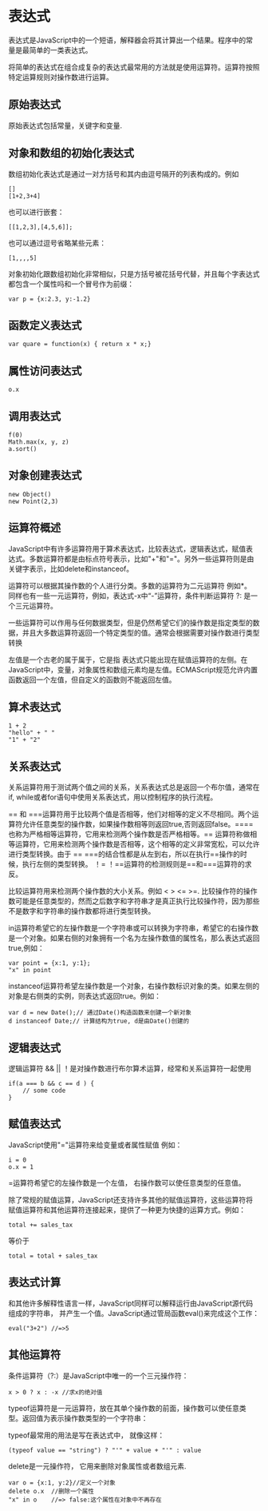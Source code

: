 # 表达式

表达式是JavaScript中的一个短语，解释器会将其计算出一个结果。程序中的常量是最简单的一类表达式。

将简单的表达式在组合成复杂的表达式最常用的方法就是使用运算符。运算符按照特定运算规则对操作数进行运算。

## 原始表达式

原始表达式包括常量，关键字和变量.

## 对象和数组的初始化表达式

数组初始化表达式是通过一对方括号和其内由逗号隔开的列表构成的。例如

    []
    [1+2,3+4]
也可以进行嵌套：
 
    [[1,2,3],[4,5,6]];
也可以通过逗号省略某些元素：

    [1,,,,5]
对象初始化跟数组初始化非常相似，只是方括号被花括号代替，并且每个字表达式都包含一个属性吗和一个冒号作为前缀：

    var p = {x:2.3, y:-1.2}

## 函数定义表达式
   
    var quare = function(x) { return x * x;}

## 属性访问表达式
    
    o.x

## 调用表达式

    f(0)
    Math.max(x, y, z)
    a.sort()

## 对象创建表达式

    new Object()
    new Point(2,3)

## 运算符概述

JavaScript中有许多运算符用于算术表达式，比较表达式，逻辑表达式，赋值表达式。多数运算符都是由标点符号表示，比如"+"和"="。另外一些运算符则是由关键字表示，比如delete和instanceof。

运算符可以根据其操作数的个人进行分类。多数的运算符为二元运算符 例如*。 同样也有一些一元运算符，例如，表达式-x中“-”运算符，条件判断运算符 ?: 是一个三元运算符。

一些运算符可以作用与任何数据类型，但是仍然希望它们的操作数是指定类型的数据，并且大多数运算符返回一个特定类型的值。通常会根据需要对操作数进行类型转换

左值是一个古老的属于属于，它是指 表达式只能出现在赋值运算符的左侧。在JavaScript中，变量，对象属性和数组元素均是左值。ECMAScript规范允许内置函数返回一个左值，但自定义的函数则不能返回左值。

## 算术表达式

    1 + 2
    "hello" + " " 
    "1" + "2"

## 关系表达式

关系运算符用于测试两个值之间的关系，关系表达式总是返回一个布尔值，通常在if, while或者for语句中使用关系表达式，用以控制程序的执行流程。

== 和 ===运算符用于比较两个值是否相等，他们对相等的定义不尽相同。两个运算符允许任意类型的操作数，如果操作数相等则返回true,否则返回false。====也称为严格相等运算符，它用来检测两个操作数是否严格相等。== 运算符称做相等运算符，它用来检测两个操作数是否相等，这个相等的定义非常宽松，可以允许进行类型转换。由于 == ===的结合性都是从左到右，所以在执行==操作的时候，执行左侧的类型转换。 ！= ！==运算符的检测规则是==和===运算符的求反。

比较运算符用来检测两个操作数的大小关系。例如 < > <= >=. 比较操作符的操作数可能是任意类型的，然而之后数字和字符串才是真正执行比较操作符，因为那些不是数字和字符串的操作数都将进行类型转换。

in运算符希望它的左操作数是一个字符串或可以转换为字符串，希望它的右操作数是一个对象。如果右侧的对象拥有一个名为左操作数值的属性名，那么表达式返回true,例如：

    var point = {x:1, y:1};
    "x" in point

instanceof运算符希望左操作数是一个对象，右操作数标识对象的类。如果左侧的对象是右侧类的实例，则表达式返回true。例如：

    var d = new Date();// 通过Date()构造函数来创建一个新对象
    d instanceof Date;// 计算结构为true, d是由Date()创建的

## 逻辑表达式

逻辑运算符 && || ！是对操作数进行布尔算术运算，经常和关系运算符一起使用
    
    if(a === b && c == d ) {
        // some code
    }

## 赋值表达式

JavaScript使用"="运算符来给变量或者属性赋值 例如：

    i = 0
    o.x = 1

=运算符希望它的左操作数是一个左值， 右操作数可以使任意类型的任意值。

除了常规的赋值运算，JavaScript还支持许多其他的赋值运算符，这些运算符将赋值运算符和其他运算符连接起来，提供了一种更为快捷的运算方式。例如：
   
    total += sales_tax

等价于

    total = total + sales_tax

## 表达式计算

和其他许多解释性语言一样，JavaScript同样可以解释运行由JavaScript源代码组成的字符串， 并产生一个值。JavaScript通过管局函数eval()来完成这个工作：

    eval("3+2") //=>5

## 其他运算符

条件运算符（?:）是JavaScript中唯一的一个三元操作符：

    x > 0 ? x : -x //求x的绝对值

typeof运算符是一元运算符，放在其单个操作数的前面，操作数可以使任意类型。返回值为表示操作数类型的一个字符串：

typeof最常用的用法是写在表达式中， 就像这样：

    (typeof value == "string") ? "'" + value + "'" : value

delete是一元操作符， 它用来删除对象属性或者数组元素.

    var o = {x:1, y:2}//定义一个对象
    delete o.x  //删除一个属性
    "x" in o    //=> false:这个属性在对象中不再存在
